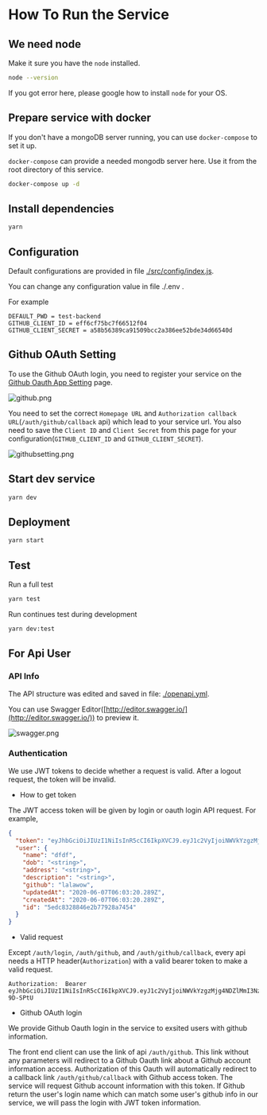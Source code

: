 # How To Run the Service

## We need node

Make it sure you have the `node` installed.

```sh
node --version
```

If you got error here, please google how to install `node` for your OS.

## Prepare service with docker

If you don't have a mongoDB server running, you can use `docker-compose` to set it up.

`docker-compose` can provide a needed mongodb server here. Use it from the root directory of this service.

```sh
docker-compose up -d
```

## Install dependencies

```sh
yarn
```

## Configuration

Default configurations are provided in file [./src/config/index.js](./src/config/index.js).

You can change any configuration value in file ./.env .

For example

```text
DEFAULT_PWD = test-backend
GITHUB_CLIENT_ID = eff6cf75bc7f66512f04
GITHUB_CLIENT_SECRET = a58b56389ca91509bcc2a386ee52bde34d66540d
```

## Github OAuth Setting

To use the Github OAuth login, you need to register your service on the [Github Oauth App Setting](https://github.com/settings/developers) page.

![github.png](https://i.loli.net/2020/06/07/Aj4aSyQ69dgGxwk.png)

You need to set the correct `Homepage URL` and `Authorization callback URL`(`/auth/github/callback` api) which lead to your service url.
You also need to save the `Client ID` and `Client Secret` from this page for your configuration(`GITHUB_CLIENT_ID` and `GITHUB_CLIENT_SECRET`).

![githubsetting.png](https://i.loli.net/2020/06/07/YG7Iv3jxgPfDnHu.png)

## Start dev service

```sh
yarn dev
```

## Deployment

```sh
yarn start
```

## Test

Run a full test

```sh
yarn test
```

Run continues test during development

```sh
yarn dev:test
```

## For Api User

### API Info

The API structure was edited and saved in file: [./openapi.yml](./openapi.yml).

You can use Swagger Editor([http://editor.swagger.io/](http://editor.swagger.io/)) to preview it.

![swagger.png](https://i.loli.net/2020/06/07/E3khLdoDCmlyfVP.png)

### Authentication

We use JWT tokens to decide whether a request is valid. After a logout request, the token will be invalid.

- How to get token

The JWT access token will be given by login or oauth login API request.
For example,

```json
{
  "token": "eyJhbGciOiJIUzI1NiIsInR5cCI6IkpXVCJ9.eyJ1c2VyIjoiNWVkYzgzMjg4NDZlMmI3NzkyOGE3NDU0IiwidHlwZSI6InBhc3N3b3JkIiwic2Vzc2lvbiI6IjVlZGM4MzgyODQ2ZTJiNzc5MjhhNzQ1NiIsImlhdCI6MTU5MTUwOTg5MCwiZXhwIjoxNTkxNTk2MjkwfQ.Rjh5QOmgVZOv1fND6PbuF2O8iEeME658GpC-9D-SPtU",
  "user": {
    "name": "dfdf",
    "dob": "<string>",
    "address": "<string>",
    "description": "<string>",
    "github": "lalawow",
    "updatedAt": "2020-06-07T06:03:20.289Z",
    "createdAt": "2020-06-07T06:03:20.289Z",
    "id": "5edc8328846e2b77928a7454"
  }
}
```

- Valid request

Except `/auth/login`, `/auth/github`, and `/auth/github/callback`, every api needs a HTTP header(`Authorization`) with a valid bearer token to make a valid request.

```text
Authorization:  Bearer eyJhbGciOiJIUzI1NiIsInR5cCI6IkpXVCJ9.eyJ1c2VyIjoiNWVkYzgzMjg4NDZlMmI3NzkyOGE3NDU0IiwidHlwZSI6InBhc3N3b3JkIiwic2Vzc2lvbiI6IjVlZGM4MzgyODQ2ZTJiNzc5MjhhNzQ1NiIsImlhdCI6MTU5MTUwOTg5MCwiZXhwIjoxNTkxNTk2MjkwfQ.Rjh5QOmgVZOv1fND6PbuF2O8iEeME658GpC-9D-SPtU
```

- Github OAuth login

We provide Github Oauth login in the service to exsited users with github information.

The front end client can use the link of api `/auth/github`. This link without any parameters will redirect to a Github Oauth link about a Github account information access. Authorization of this Oauth will automatically redirect to a callback link `/auth/github/callback` with Github access token. The service will request Github account information with this token. If Github return the user's login name which can match some user's github info in our service, we will pass the login with JWT token information.
